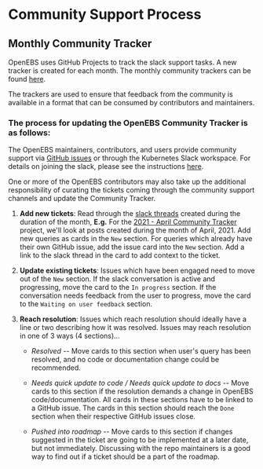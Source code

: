 # Community Support Process

## Monthly Community Tracker

OpenEBS uses GitHub Projects to track the slack support tasks. A new tracker is created for each month. The monthly community trackers can be found [here](https://github.com/orgs/openebs/projects/).

The trackers are used to ensure that feedback from the community is available in a format that can be consumed by contributors and maintainers.

### The process for updating the OpenEBS Community Tracker is as follows:

The OpenEBS maintainers, contributors, and users provide community support via [GitHub issues](https://github.com/openebs/openebs/issues) or through the Kubernetes Slack workspace. For details on joining the slack, please see the instructions [here](https://github.com/openebs/openebs/tree/master/community#contact).

One or more of the OpenEBS contributors may also take up the additional responsibility of curating the tickets coming through the community support channels and update the Community Tracker.

1. **Add new tickets**: Read through the [slack threads](https://kubernetes.slack.com/messages/openebs) created during the duration of the month,  **E.g.** For the [2021 - April Community Tracker](https://github.com/orgs/openebs/projects/31) project, we'll look at posts created during the month of April, 2021. Add new queries as cards in the `New` section. For queries which already have their own GitHub issue, add the issue card into the `New` section. Add a link to the slack thread in the card to add context to the ticket.

2. **Update existing tickets**: Issues which have been engaged need to move out of the `New` section. If the slack conversation is active and progressing, move the card to the `In progress` section. If the conversation needs feedback from the user to progress, move the card to the `Waiting on user feedback` section.

3. **Reach resolution**: Issues which reach resolution should ideally have a line or two describing how it was resolved. Issues may reach resolution in one of 3 ways (4 sections)...
	- *Resolved* -- Move cards to this section when user's query has been resolved, and no code or documentation change could be recommended.

	- *Needs quick update to code / Needs quick update to docs* -- Move cards to this section if the resolution demands a change in OpenEBS code/documentation. All cards in these sections have to be linked to a GitHub issue. The cards in this section should reach the `Done` section when their respective GitHub issues close.

	- *Pushed into roadmap* -- Move cards to this section if changes suggested in the ticket are going to be implemented at a later date, but not immediately. Discussing with the repo maintainers is a good way to find out if a ticket should be a part of the roadmap.





